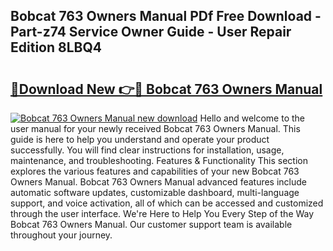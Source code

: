## Bobcat 763 Owners Manual PDf Free Download - Part-z74 Service Owner Guide - User Repair Edition 8LBQ4

# <h2><a href="http://bc30906.oget.top/?id=Bobcat+763+Owners+Manual">🔗Download New 👉🔴 Bobcat 763 Owners Manual</a></h2>

[![Bobcat 763 Owners Manual new download](https://i.imgur.com/5g1atiW.png)](http://bc30906.oget.top/?id=Bobcat+763+Owners+Manual)
Hello and welcome to the user manual for your newly received Bobcat 763 Owners Manual. This guide is here to help you understand and operate your product successfully. You will find clear instructions for installation, usage, maintenance, and troubleshooting. Features & Functionality This section explores the various features and capabilities of your new Bobcat 763 Owners Manual. Bobcat 763 Owners Manual advanced features include automatic software updates, customizable dashboard, multi-language support, and voice activation, all of which can be accessed and customized through the user interface. We're Here to Help You Every Step of the Way Bobcat 763 Owners Manual. Our customer support team is available throughout your journey.
